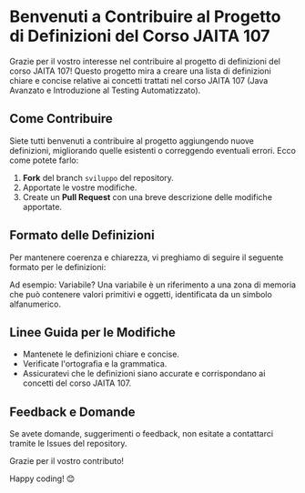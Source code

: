 # Benvenuti a Contribuire al Progetto di Definizioni del Corso JAITA 107

Grazie per il vostro interesse nel contribuire al progetto di definizioni del corso JAITA 107! Questo progetto mira a creare una lista di definizioni chiare e concise relative ai concetti trattati nel corso JAITA 107 (Java Avanzato e Introduzione al Testing Automatizzato).

## Come Contribuire

Siete tutti benvenuti a contribuire al progetto aggiungendo nuove definizioni, migliorando quelle esistenti o correggendo eventuali errori. Ecco come potete farlo:

1. **Fork** del branch `sviluppo` del repository.
2. Apportate le vostre modifiche.
3. Create un **Pull Request** con una breve descrizione delle modifiche apportate.

## Formato delle Definizioni

Per mantenere coerenza e chiarezza, vi preghiamo di seguire il seguente formato per le definizioni:

Ad esempio: Variabile? Una variabile è un riferimento a una zona di memoria che può contenere valori primitivi e oggetti, identificata da un simbolo alfanumerico.

## Linee Guida per le Modifiche

- Mantenete le definizioni chiare e concise.
- Verificate l'ortografia e la grammatica.
- Assicuratevi che le definizioni siano accurate e corrispondano ai concetti del corso JAITA 107.

## Feedback e Domande

Se avete domande, suggerimenti o feedback, non esitate a contattarci tramite le Issues del repository.

Grazie per il vostro contributo!

Happy coding! 😊
